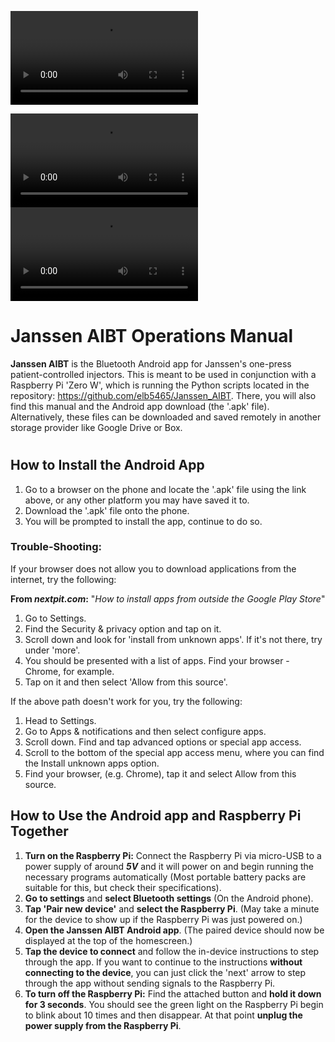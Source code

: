 ![](https://user-images.githubusercontent.com/30020234/106666435-962c5980-6575-11eb-9d5a-10eeae026ddf.mov)

![](./test7.mov)
![](test7.mov)


# Janssen AIBT Operations Manual

**Janssen AIBT** is the Bluetooth Android app for Janssen's one-press patient-controlled injectors. This is meant to be used in conjunction with a Raspberry Pi 'Zero W', which is running the Python scripts located in the repository: https://github.com/elb5465/Janssen_AIBT. There, you will also find this manual and the Android app download (the '.apk' file). Alternatively, these files can be downloaded and saved remotely in another storage provider like Google Drive or Box.


# 

## How to Install the Android App

1. Go to a browser on the phone and locate the '.apk' file using the link above, or any other platform you may have saved it to. 
2. Download the '.apk' file onto the phone.
3. You will be prompted to install the app, continue to do so.

### Trouble-Shooting:

If your browser does not allow you to download applications from the internet, try the following:

**From *nextpit.com*:** "*How to install apps from outside the Google Play Store*"

1. Go to Settings.
2. Find the Security & privacy option and tap on it.
3. Scroll down and look for 'install from unknown apps'. If it's not there, try under 'more'.
4. You should be presented with a list of apps. Find your browser - Chrome, for example.
5. Tap on it and then select 'Allow from this source'.

If the above path doesn't work for you, try the following:

1. Head to Settings.
2. Go to Apps & notifications and then select configure apps.
3. Scroll down. Find and tap advanced options or special app access.
4. Scroll to the bottom of the special app access menu, where you can find the Install unknown apps option.
5. Find your browser, (e.g. Chrome), tap it and select Allow from this source.



## How to Use the Android app and Raspberry Pi Together

1. **Turn on the Raspberry Pi:**  Connect the Raspberry Pi via micro-USB to a  power supply of around ***5V*** and it will power on and begin running the necessary programs automatically (Most portable battery packs are suitable for this, but check their specifications).
2. **Go to settings** and **select Bluetooth settings** (On the Android phone).
3. **Tap 'Pair new device'** and **select the Raspberry Pi**.
(May take a minute for the device to show up if the Raspberry Pi was just powered on.)
5. **Open the Janssen AIBT Android app**.
(The paired device should now be displayed at the top of the homescreen.)
6. **Tap the device to connect** and follow the in-device instructions to step through the app. 
If you want to continue to the instructions **without connecting to the device**, you can just click the 'next' arrow to step through the app without sending signals to the Raspberry Pi.
8. **To turn off the Raspberry Pi:** Find the attached button and **hold it down for 3 seconds**. You should see the green light on the Raspberry Pi begin to blink about 10 times and then disappear. At that point **unplug the power supply from the Raspberry Pi**.


